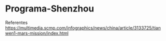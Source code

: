 # Programa-Shenzhou
Referentes https://multimedia.scmp.com/infographics/news/china/article/3133725/tianwen1-mars-mission/index.html 
